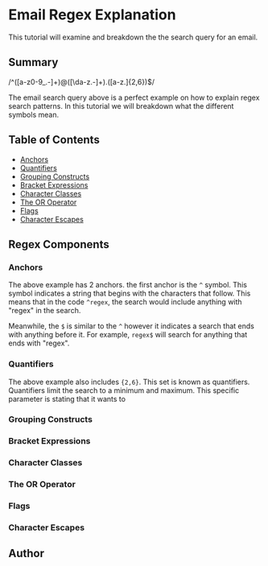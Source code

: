 # Email Regex Explanation

This tutorial will examine and breakdown the the search query for an email.

## Summary

/^([a-z0-9_\.-]+)@([\da-z\.-]+)\.([a-z\.]{2,6})$/

The email search query above is a perfect example on how to explain regex search patterns. In this tutorial we will breakdown what the different symbols mean.

## Table of Contents

- [Anchors](#anchors)
- [Quantifiers](#quantifiers)
- [Grouping Constructs](#grouping-constructs)
- [Bracket Expressions](#bracket-expressions)
- [Character Classes](#character-classes)
- [The OR Operator](#the-or-operator)
- [Flags](#flags)
- [Character Escapes](#character-escapes)

## Regex Components

### Anchors

The above example has 2 anchors. the first anchor is the `^` symbol. This symbol indicates a string that begins with the characters that follow. This means that in the code `^regex`, the search would include anything with "regex" in the search. 

Meanwhile, the `$` is similar to the `^` however it indicates a search that ends with anything before it. For example, `regex$` will search for anything that ends with "regex". 

### Quantifiers

The above example also includes `{2,6}`. This set is known as quantifiers. Quantifiers limit the search to a minimum and maximum. This specific parameter is stating that it wants to 

### Grouping Constructs

### Bracket Expressions

### Character Classes

### The OR Operator

### Flags

### Character Escapes

## Author